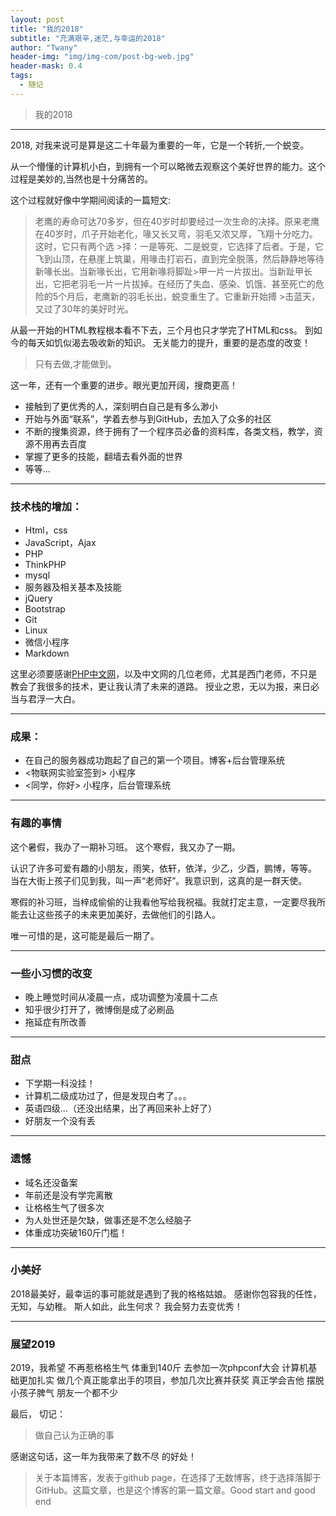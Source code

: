 ```yaml
---
layout: post
title: "我的2018"
subtitle: "充满艰辛,迷茫,与幸运的2018"
author: "Twany"
header-img: "img/img-com/post-bg-web.jpg"
header-mask: 0.4
tags:
  - 随记
---
```



>我的2018 

------

2018, 对我来说可是算是这二十年最为重要的一年，它是一个转折,一个蜕变。

从一个懵懂的计算机小白，到拥有一个可以略微去观察这个美好世界的能力。这个过程是美妙的,当然也是十分痛苦的。

这个过程就好像中学期间阅读的一篇短文:

>老鹰的寿命可达70多岁，但在40岁时却要经过一次生命的决择。原来老鹰在40岁时，爪子开始老化，喙又长又弯，羽毛又浓又厚，飞翔十分吃力。这时，它只有两个选  >择：一是等死、二是蜕变，它选择了后者。于是，它飞到山顶，在悬崖上筑巢，用喙击打岩石，直到完全脱落，然后静静地等待新喙长出。当新喙长出，它用新喙将脚趾>甲一片一片拔出。当新趾甲长出，它把老羽毛一片一片拔掉。在经历了失血、感染、饥饿、甚至死亡的危险的5个月后，老鹰新的羽毛长出，蜕变重生了。它重新开始搏 >击蓝天，又过了30年的美好时光。

从最一开始的HTML教程根本看不下去，三个月也只才学完了HTML和css。
到如今的每天如饥似渴去吸收新的知识。
无关能力的提升，重要的是态度的改变！
>只有去做,才能做到。

这一年，还有一个重要的进步。眼光更加开阔，搜商更高！
 - 接触到了更优秀的人，深刻明白自己是有多么渺小
 - 开始与外面“联系”，学着去参与到GitHub，去加入了众多的社区
 - 不断的搜集资源，终于拥有了一个程序员必备的资料库，各类文档，教学，资源不用再去百度
 - 掌握了更多的技能，翻墙去看外面的世界
 - 等等...
 
 ----------
### 技术栈的增加：
 - Html，css
 - JavaScript，Ajax
 - PHP
 - ThinkPHP
 - mysql
 - 服务器及相关基本及技能
 - jQuery
 - Bootstrap
 - Git
 - Linux
 - 微信小程序
 - Markdown

这里必须要感谢[PHP中文网](http://www.php.cn)，以及中文网的几位老师，尤其是西门老师，不只是教会了我很多的技术，更让我认清了未来的道路。
授业之恩，无以为报，来日必当与君浮一大白。


----------
### 成果：
 - 在自己的服务器成功跑起了自己的第一个项目。博客+后台管理系统
 - <物联网实验室签到> 小程序
 - <同学，你好> 小程序，后台管理系统

----------
### 有趣的事情
这个暑假，我办了一期补习班。
这个寒假，我又办了一期。

认识了许多可爱有趣的小朋友，雨笑，依轩，依洋，少乙，少酉，鹏博，等等。
当在大街上孩子们见到我，叫一声“老师好”。我意识到，这真的是一群天使。

寒假的补习班，当梓成偷偷的让我看他写给我祝福。我就打定主意，一定要尽我所能去让这些孩子的未来更加美好，去做他们的引路人。

唯一可惜的是，这可能是最后一期了。

----------
### 一些小习惯的改变
 - 晚上睡觉时间从凌晨一点，成功调整为凌晨十二点
 - 知乎很少打开了，微博倒是成了必刷品
 - 拖延症有所改善

----------
### 甜点
 - 下学期一科没挂！
 - 计算机二级成功过了，但是发现白考了。。。
 - 英语四级...（还没出结果，出了再回来补上好了）
 - 好朋友一个没有丢

----------
### 遗憾
 - 域名还没备案
 - 年前还是没有学完离散
 - 让格格生气了很多次
 - 为人处世还是欠缺，做事还是不怎么经脑子
 - 体重成功突破160斤门槛！

----------
### 小美好
	
2018最美好，最幸运的事可能就是遇到了我的格格姑娘。
感谢你包容我的任性，无知，与幼稚。
斯人如此，此生何求？
我会努力去变优秀！

----------
### 展望2019

2019，我希望
不再惹格格生气
体重到140斤
去参加一次phpconf大会
计算机基础更加扎实
做几个真正能拿出手的项目，参加几次比赛并获奖
真正学会吉他
摆脱小孩子脾气
朋友一个都不少

最后，
切记：
> 做自己认为正确的事

感谢这句话，这一年为我带来了数不尽 的好处！


>关于本篇博客，发表于github page，在选择了无数博客，终于选择落脚于GitHub。这篇文章，也是这个博客的第一篇文章。Good start and good end
